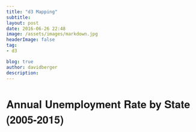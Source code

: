 ```yaml
---
title: "d3 Mapping"
subtitle:
layout: post
date: 2016-06-26 22:48
image: /assets/images/markdown.jpg
headerImage: false
tag:
- d3

blog: true
author: davidberger
description:    
---
```


<style>

  .axis {
  shape-rendering: crispEdges;
}

.x.axis line {
  stroke: #fff;
}
.axis text {
	font-family: sans-serif;
	font-size: 11px;
}

.x.axis .minor {
  stroke-opacity: .5;
}

.x.axis path {
  display: none;
}

.y.axis line,
.y.axis path {
  fill: none;
  stroke: #000;
}

</style>


<h1 style="margin-left:0px;font-family: 'Helvetica Neue'">Annual Unemployment Rate by State (2005-2015)</h1>

<div class="d3Div" style="margin-left:-240px"></div>


<div id="slider" style="width:500px; margin-left:0px; margin-top:0px"></div>



<link rel="stylesheet" type="text/css" href="/d3.slider.css" media="screen" />
<script src="https://d3js.org/d3.v3.min.js"></script>
<script src="/d3.slider.js"></script>
 <script src="http://d3js.org/topojson.v1.min.js"></script>
 <script src="https://d3js.org/d3-axis.v1.min.js"></script>


<script type="text/javascript" >

d3.json("/state_unemployment.json", function(root) {

  var formatter = d3.format();
  var tickFormatter = function(d) {
    return d;
    }; 

  var slider = d3.slider().min(2005).max(2015).tickValues([2005,2006,2007,2008,2009,2010,2011,2012,2013,2014, 2015]).stepValues([2005,2006,2007,2008,2009,2010,2011,2012,2013,2014, 2015]).showRange(true).value(2008)
    .tickFormat(tickFormatter);
  
  d3.select('#slider').call(slider);

  var myFn = function(slider) {
    slide_value = slider.value();
    d3.selectAll('.states').style("fill", function(d) {
          var fill = d3.scale.linear()
          	.domain([5, 7.5, 10])
          	.range(["#ffffd9", "#7fcdbb", '#253494']);
           var state_name = d.id;
           return fill( root[state_name][slider.value()]);
                });
    };



  slider.callback(myFn);

    

   d3.json("/converted_states.json", function(error, states) {
    if (error) {
      return console.error(error);
    } else {
    console.log(states);
    }


  var width = 960;
  var height = 520;
  
  var fill = d3.scale.linear()
    .domain([5, 7.5, 10])
    .range(["#ffffd9", "#7fcdbb", '#081d58']);

  var svg = d3.select(".d3Div")
          .append("svg")
          .attr("width", width)
          .attr("height", height);
  
  
  
  
  var states = topojson.feature(states, states.objects.states);
  
  var projection = d3.geo.albersUsa()
          .scale(1000);
  
  var path = d3.geo.path()
           .projection(projection);
  
  svg.append("path")
  	.datum(states)
  	.attr("d", path);

  svg.selectAll('.states')
    .data(states.features)
    .enter()
    .append('path')  
    .attr('class', function(d) {
      return 'states' +' '+ d.id;
      })
    .attr('d', path)
    .style("stroke", "f2f2f2")
    .style("fill", function(d) {
            var state_name = d.id;
            return fill( root[state_name][slider.value()]);
      });
  
  
  
  
  var defs = svg.append("defs");
  
  
  var linearGradient = defs.append("linearGradient")
  .attr("id", "linear-gradient");
  
  linearGradient
  .attr("x1", "0%")
  .attr("y1", "0%")
  .attr("x2", "0%")
  .attr("y2", "100%");
  
  
  var colorScale = d3.scale.linear()
  .range(["#ffffd9", "#7fcdbb", '#253494']);
  
  linearGradient.selectAll("stop") 
  .data( colorScale.range() )                  
  .enter().append("stop")
  .attr("offset", function(d,i) { return i/(colorScale.range().length-1); })
  .attr("stop-color", function(d) { return d; });
  
  
  svg.append("rect")
  .attr("width", 15)
  .attr("height", 400)
  .attr("rx",0) 
  .attr("ry",0)
  .style("fill", "url(#linear-gradient)")
  .attr("transform", "translate(885, 65)")
  ;
  
  var y = d3.scale.linear()
  .domain([5, 10])
  .range([0, 350]);
  
  var yAxis = d3.svg.axis()
    .scale(y)
    .orient("left");
  
  d3.select("svg").append("g")
  .attr("class", "y axis")
  .attr("transform", "translate(880, 70)")
  .call(yAxis)
	.append("text")
	.attr("transform", "translate(50, -30)")
	.attr("y", 9)
	.attr("dy", ".71em")
	.style("text-anchor", "end")
	.text("Unemployment Rate");


    });
});

</script>
